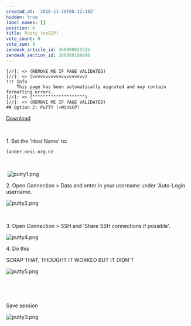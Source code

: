 ```yaml
---
created_at: '2018-11-30T00:32:38Z'
hidden: true
label_names: []
position: 6
title: Putty (noSCP)
vote_count: 0
vote_sum: 0
zendesk_article_id: 360000625515
zendesk_section_id: 360000189696
---
```



    [//]: <> (REMOVE ME IF PAGE VALIDATED)
    [//]: <> (vvvvvvvvvvvvvvvvvvvv)
    !!! Info
        This page has been automatically migrated and may contain formatting errors.
    [//]: <> (^^^^^^^^^^^^^^^^^^^^)
    [//]: <> (REMOVE ME IF PAGE VALIDATED)
    ## Option 2: PuTTY (+WinSCP)

[Download](https://www.chiark.greenend.org.uk/~sgtatham/putty/latest.html)

 

1\. Set the 'Host Name' to:

    lander.nesi.org.nz

 

 ![putty1.png](assets/images/putty1_0.png)

2\. Open Connection &gt; Data and enter in your username under
'Auto-Login username. 

![putty2.png](assets/images/putty2_0.png)

 

3\. Open Connection &gt; SSH and 'Share SSH connections if possible'.

![putty4.png](assets/images/putty4_0.png)

4\. Do this

SCRAP THAT, THOUGHT IT WORKED BUT IT DIDN'T

![putty5.png](assets/images/putty5_0.png)

 

 

Save session

![putty3.png](assets/images/putty3_0.png)
